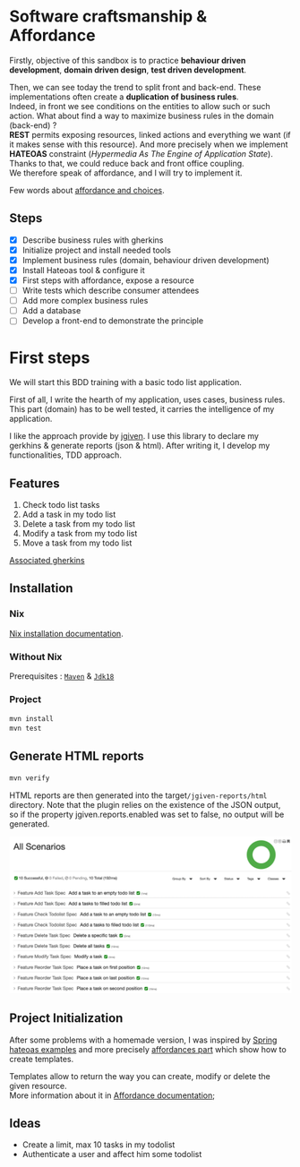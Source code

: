 # Software craftsmanship & Affordance 

Firstly, objective of this sandbox is to practice **behaviour driven development**, **domain driven design**, **test driven development**.

Then, we can see today the trend to split front and back-end. These implementations often create a **duplication of business rules**.  
Indeed, in front we see conditions on the entities to allow such or such action. What about find a way to maximize business rules in the domain (back-end) ?    
**REST** permits exposing resources, linked actions and everything we want (if it makes sense with this resource). And more precisely when we implement **HATEOAS** constraint (_Hypermedia As The Engine of Application State_).  
Thanks to that, we could reduce back and front office coupling.  
We therefore speak of affordance, and I will try to implement it.

Few words about [affordance and choices](../doc/affordance.md).

## Steps

- [x] Describe business rules with gherkins
- [x] Initialize project and install needed tools
- [x] Implement business rules (domain, behaviour driven development)
- [x] Install Hateoas tool & configure it
- [x] First steps with affordance, expose a resource
- [ ] Write tests which describe consumer attendees
- [ ] Add more complex business rules
- [ ] Add a database
- [ ] Develop a front-end to demonstrate the principle

# First steps

We will start this BDD training with a basic todo list application.

First of all, I write the hearth of my application, uses cases, business rules.
This part (domain) has to be well tested, it carries the intelligence of my application.

I like the approach provide by [jgiven](https://jgiven.org/). I use this library to declare my gerkhins & generate reports (json & html).
After writing it, I develop my functionalities, TDD approach.

## Features

1. Check todo list tasks
2. Add a task in my todo list
3. Delete a task from my todo list
4. Modify a task from my todo list
5. Move a task from my todo list

[Associated gherkins](../doc/gherkins.md)

## Installation

### Nix

[Nix installation documentation](doc/nix.md).

### Without Nix

Prerequisites : [`Maven`](https://maven.apache.org/install.html) & [`Jdk18`](https://www.oracle.com/java/technologies/javase/jdk18-archive-downloads.html) 

### Project

```bash
mvn install
mvn test
```

## Generate HTML reports

```bash
mvn verify
```

HTML reports are then generated into the target`/jgiven-reports/html` directory. Note that the plugin relies on the existence of the JSON output, so if the property jgiven.reports.enabled was set to false, no output will be generated.

![All scenarios](../doc/reports.png)

## Project Initialization

After some problems with a homemade version, I was inspired by [Spring hateoas examples](https://github.com/spring-projects/spring-hateoas-examples) and more precisely [affordances part](https://github.com/spring-projects/spring-hateoas-examples/tree/main/affordances) which show how to create templates.  

Templates allow to return the way you can create, modify or delete the given resource.  
More information about it in [Affordance documentation](../doc/affordance.md);

## Ideas

- Create a limit, max 10 tasks in my todolist
- Authenticate a user and affect him some todolist
